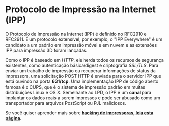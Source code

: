# Protocolo de Impressão na Internet (IPP)

O Protocolo de Impressão na Internet (IPP) é definido no RFC2910 e RFC2911. É um protocolo extensível, por exemplo, o "IPP Everywhere" é um candidato a um padrão em impressão móvel e em nuvem e as extensões IPP para impressão 3D foram lançadas. 

Como o IPP é baseado em _HTTP_, ele herda todos os recursos de segurança existentes, como autenticação básica/digest e criptografia _SSL/TLS_. Para enviar um trabalho de impressão ou recuperar informações de status da impressora, uma solicitação POST HTTP é enviada para o servidor IPP que está ouvindo na porta **631/tcp**. Uma implementação IPP de código aberto famosa é o CUPS, que é o sistema de impressão padrão em muitas distribuições Linux e OS X. Semelhante ao LPD, o IPP é um **canal** para implantar os dados reais a serem impressos e pode ser abusado como um transportador para arquivos PostScript ou PJL maliciosos.

Se você quiser aprender mais sobre [**hacking de impressoras, leia esta página**](pentesting-printers/).
